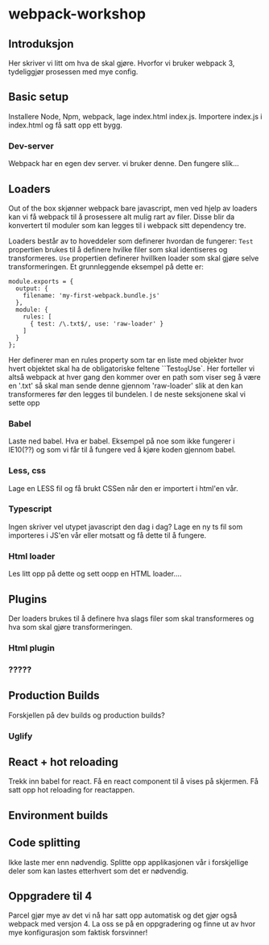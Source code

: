 # webpack-workshop

## Introduksjon
Her skriver vi litt om hva de skal gjøre. Hvorfor vi bruker webpack 3, tydeliggjør prosessen med mye config. 
## Basic setup
Installere Node, Npm, webpack, lage index.html index.js. Importere index.js i index.html og få satt opp ett bygg.
### Dev-server
Webpack har en egen dev server. vi bruker denne. Den fungere slik...

## Loaders
Out of the box skjønner webpack bare javascript, men ved hjelp av loaders kan vi få webpack til å prosessere alt mulig rart av filer. Disse blir da konvertert til moduler som kan legges til i webpack sitt dependency tre.

Loaders består av to hoveddeler som definerer hvordan de fungerer:
`Test` propertien brukes til å definere hvilke filer som skal identiseres og transformeres.
`Use` propertien definerer hvillken loader som skal gjøre selve transformeringen. Et grunnleggende eksempel på dette er:
```
module.exports = {
  output: {
    filename: 'my-first-webpack.bundle.js'
  },
  module: {
    rules: [
      { test: /\.txt$/, use: 'raw-loader' }
    ]
  }
};
```
Her definerer man en rules property som tar en liste med objekter hvor hvert objektet skal ha de obligatoriske feltene ``Test` og `Use`.
Her forteller vi altså webpack at hver gang den kommer over en path som viser seg å være en '.txt' så skal man sende denne gjennom 'raw-loader' slik at den kan transformeres før den legges til bundelen. I de neste seksjonene skal vi sette opp  

### Babel
Laste ned babel. Hva er babel. Eksempel på noe som ikke fungerer i IE10(??) og som vi får til å fungere ved å kjøre koden gjennom babel. 
### Less, css
Lage en LESS fil og få brukt CSSen når den er importert i html'en vår.
### Typescript
Ingen skriver vel utypet javascript den dag i dag? Lage en ny ts fil som importeres i JS'en vår eller motsatt og få dette til å fungere.
### Html loader
Les litt opp på dette og sett oopp en HTML loader....
## Plugins
Der loaders brukes til å definere hva slags filer som skal transformeres og hva som skal gjøre transformeringen. 
### Html plugin
### ?????
## Production Builds
Forskjellen på dev builds og production builds?
### Uglify 

## React + hot reloading
Trekk inn babel for react. Få en react component til å vises på skjermen. Få satt opp hot reloading for reactappen.

## Environment builds

## Code splitting
Ikke laste mer enn nødvendig. Splitte opp applikasjonen vår i forskjellige deler som kan lastes etterhvert som det er nødvendig. 

## Oppgradere til 4
Parcel gjør mye av det vi nå har satt opp automatisk og det gjør også webpack med versjon 4. La oss se på en oppgradering og finne ut av hvor mye konfigurasjon som faktisk forsvinner! 
